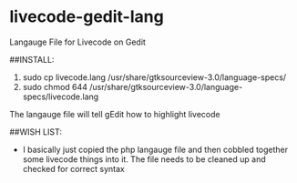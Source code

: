 livecode-gedit-lang
================

Langauge File for Livecode on Gedit


##INSTALL:

1. sudo cp livecode.lang /usr/share/gtksourceview-3.0/language-specs/ 
2. sudo chmod 644 /usr/share/gtksourceview-3.0/language-specs/livecode.lang






The langauge file will tell gEdit how to highlight livecode 



##WISH LIST:

- I basically just copied the php langauge file and then cobbled together some livecode things into it. The file needs to be cleaned up and checked for correct syntax


